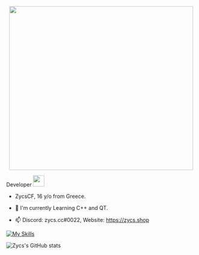 <div align="center">
  <img src="https://media.giphy.com/media/YFkpsHWCsNUUo/giphy.gif" width="489" height="436"/>
</div>

Developer <img src="https://media.giphy.com/media/WUlplcMpOCEmTGBtBW/giphy.gif" width="30">


- ZycsCF, 16 y/o from Greece.

- :seedling: I'm currently Learning C++ and QT.

- :mailbox: Discord: zycs.cc#0022, Website: https://zycs.shop


[![My Skills](https://skillicons.dev/icons?i=py,js,html,css,cpp,cs)](https://skillicons.dev)




![Zycs's GitHub stats](https://github-readme-stats.vercel.app/api?username=zycscf&show_icons=true&theme=fffefe)



<!---
--->
